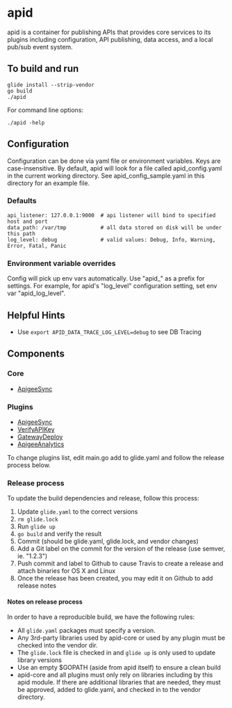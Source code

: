 # apid

apid is a container for publishing APIs that provides core services to its plugins including configuration, 
API publishing, data access, and a local pub/sub event system.

## To build and run

    glide install --strip-vendor
    go build
    ./apid

For command line options:

    ./apid -help

## Configuration

Configuration can be done via yaml file or environment variables. Keys are case-insensitive. 
By default, apid will look for a file called apid_config.yaml in the current working directory.
See apid_config_sample.yaml in this directory for an example file.

### Defaults

    api_listener: 127.0.0.1:9000  # api listener will bind to specified host and port
    data_path: /var/tmp           # all data stored on disk will be under this path 
    log_level: debug              # valid values: Debug, Info, Warning, Error, Fatal, Panic 
 
### Environment variable overrides

Config will pick up env vars automatically. Use "apid_" as a prefix for settings. For example, for 
apid's "log_level" configuration setting, set env var "apid_log_level". 

## Helpful Hints

* Use `export APID_DATA_TRACE_LOG_LEVEL=debug` to see DB Tracing


## Components
 
### Core

* [ApigeeSync](https://github.com/30x/apidApigeeSync)
 
### Plugins

* [ApigeeSync](https://github.com/30x/apidApigeeSync)
* [VerifyAPIKey](https://github.com/30x/apidVerifyApiKey)
* [GatewayDeploy](https://github.com/30x/apidGatewayDeploy)
* [ApigeeAnalytics](https://github.com/30x/apidAnalytics)

To change plugins list, edit main.go add to glide.yaml and follow the release process below.

### Release process

To update the build dependencies and release, follow this process:

1. Update `glide.yaml` to the correct versions
2. `rm glide.lock`
3. Run `glide up`
4. `go build` and verify the result
5. Commit (should be glide.yaml, glide.lock, and vendor changes)
6. Add a Git label on the commit for the version of the release (use semver, ie. "1.2.3") 
7. Push commit and label to Github to cause Travis to create a release and attach binaries for OS X and Linux
8. Once the release has been created, you may edit it on Github to add release notes  

#### Notes on release process

In order to have a reproducible build, we have the following rules:

* All `glide.yaml` packages must specify a version. 
* Any 3rd-party libraries used by apid-core or used by any plugin must be checked into the vendor dir.
* The `glide.lock` file is checked in and `glide up` is only used to update library versions
* Use an empty $GOPATH (aside from apid itself) to ensure a clean build
* apid-core and all plugins must only rely on libraries including by this apid module.
  If there are additional libraries that are needed, they must be approved, added to glide.yaml,
  and checked in to the vendor directory. 
